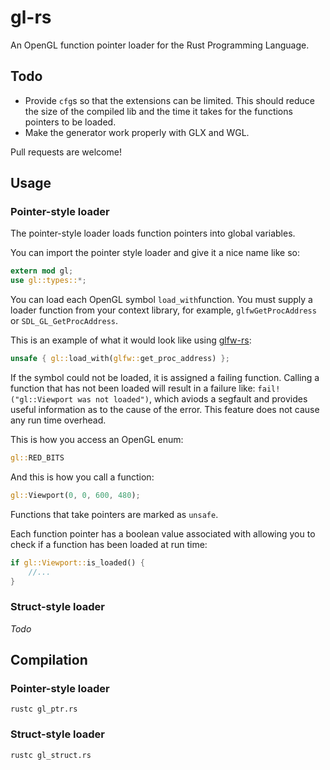 # gl-rs

An OpenGL function pointer loader for the Rust Programming Language.

## Todo

- Provide `cfg`s so that the extensions can be limited. This should reduce the size of the compiled lib and the time it takes for the functions pointers to be loaded.
- Make the generator work properly with GLX and WGL.

Pull requests are welcome!

## Usage

### Pointer-style loader

The pointer-style loader loads function pointers into global variables.

You can import the pointer style loader and give it a nice name like so:

~~~rust
extern mod gl;
use gl::types::*;
~~~

You can load each OpenGL symbol `load_with`function. You must supply a loader function from your context library, for example, `glfwGetProcAddress` or `SDL_GL_GetProcAddress`.

This is an example of what it would look like using [glfw-rs](https://github.com/bjz/glfw-rs):

~~~rust
unsafe { gl::load_with(glfw::get_proc_address) };
~~~

If the symbol could not be loaded, it is assigned a failing function. Calling a function that has not been loaded will result in a failure like: `fail!("gl::Viewport was not loaded")`, which aviods a segfault and provides useful information as to the cause of the error. This feature does not cause any run time overhead.

This is how you access an OpenGL enum:

~~~rust
gl::RED_BITS
~~~

And this is how you call a function:

~~~rust
gl::Viewport(0, 0, 600, 480);
~~~

Functions that take pointers are marked as `unsafe`.

Each function pointer has a boolean value associated with allowing you to check if a function has been loaded at run time:

~~~rust
if gl::Viewport::is_loaded() {
    //...
}
~~~

### Struct-style loader

_Todo_

## Compilation

### Pointer-style loader

~~~
rustc gl_ptr.rs
~~~

### Struct-style loader

~~~
rustc gl_struct.rs
~~~
